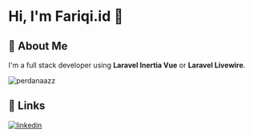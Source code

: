 
# Hi, I'm Fariqi.id 👋


## 🚀 About Me
I'm a full stack developer using **Laravel Inertia Vue** or **Laravel Livewire**.

<img src="https://github-readme-stats.vercel.app/api?username=perdanaazz&show_icons=true&theme=react&border_color=61dafb&hide_border=true" alt="perdanaazz"/>

## 🔗 Links
[![linkedin](https://img.shields.io/badge/linkedin-0A66C2?style=for-the-badge&logo=linkedin&logoColor=white)](https://www.linkedin.com/in/muhammadrickyperdanaputra/)

